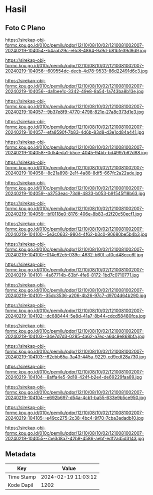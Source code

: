 # Hasil

## Foto C Plano

https://sirekap-obj-formc.kpu.go.id/010c/pemilu/pdpr/12/10/08/10/02/1210081002007-20240219-104054--b4aab29c-e6c8-4864-9a9d-b81bfe39d9d9.jpg

https://sirekap-obj-formc.kpu.go.id/010c/pemilu/pdpr/12/10/08/10/02/1210081002007-20240219-104056--609554dc-decb-4d78-9533-86d22491d6c3.jpg

https://sirekap-obj-formc.kpu.go.id/010c/pemilu/pdpr/12/10/08/10/02/1210081002007-20240219-104056--da1bee1c-3342-49e8-8a54-1a743ba8b13e.jpg

https://sirekap-obj-formc.kpu.go.id/010c/pemilu/pdpr/12/10/08/10/02/1210081002007-20240219-104057--9b37e8f9-4770-4798-821e-27a8c373d1e3.jpg

https://sirekap-obj-formc.kpu.go.id/010c/pemilu/pdpr/12/10/08/10/02/1210081002007-20240219-104057--efa8590f-7b83-4d6b-83d8-d3e1cd84a441.jpg

https://sirekap-obj-formc.kpu.go.id/010c/pemilu/pdpr/12/10/08/10/02/1210081002007-20240219-104058--0d54eda1-b5ce-4045-94bb-bd4997b62d88.jpg

https://sirekap-obj-formc.kpu.go.id/010c/pemilu/pdpr/12/10/08/10/02/1210081002007-20240219-104058--8c21a898-2e1f-4a88-8df5-667fc2a22ade.jpg

https://sirekap-obj-formc.kpu.go.id/010c/pemilu/pdpr/12/10/08/10/02/1210081002007-20240219-104059--a3753eac-73d8-4833-b053-b91545f18b63.jpg

https://sirekap-obj-formc.kpu.go.id/010c/pemilu/pdpr/12/10/08/10/02/1210081002007-20240219-104059--bf0118e0-8176-406e-8b83-d2f20c50ecf1.jpg

https://sirekap-obj-formc.kpu.go.id/010c/pemilu/pdpr/12/10/08/10/02/1210081002007-20240219-104100--5e3c0632-9804-4f62-b3c0-90680be5b4b3.jpg

https://sirekap-obj-formc.kpu.go.id/010c/pemilu/pdpr/12/10/08/10/02/1210081002007-20240219-104100--014e62e5-039c-4632-b60f-af0cd48ecc6f.jpg

https://sirekap-obj-formc.kpu.go.id/010c/pemilu/pdpr/12/10/08/10/02/1210081002007-20240219-104101--4a67714b-63bf-4fe6-8172-1bd7c0710771.jpg

https://sirekap-obj-formc.kpu.go.id/010c/pemilu/pdpr/12/10/08/10/02/1210081002007-20240219-104101--35dc3536-a206-4b26-97c7-d9704d64b290.jpg

https://sirekap-obj-formc.kpu.go.id/010c/pemilu/pdpr/12/10/08/10/02/1210081002007-20240219-104102--dc688444-5e8d-41a7-8b44-cdcd58480fca.jpg

https://sirekap-obj-formc.kpu.go.id/010c/pemilu/pdpr/12/10/08/10/02/1210081002007-20240219-104103--34e7d7d3-0285-4a62-a7ec-a6dc9e868bfa.jpg

https://sirekap-obj-formc.kpu.go.id/010c/pemilu/pdpr/12/10/08/10/02/1210081002007-20240219-104103--62ebb65a-3a43-445a-9229-cd9cdf28a730.jpg

https://sirekap-obj-formc.kpu.go.id/010c/pemilu/pdpr/12/10/08/10/02/1210081002007-20240219-104104--8affa4e5-9d18-424f-b2e4-de69229faa89.jpg

https://sirekap-obj-formc.kpu.go.id/010c/pemilu/pdpr/12/10/08/10/02/1210081002007-20240219-104104--e692b697-d54a-4cb1-ba55-633e9b5ce950.jpg

https://sirekap-obj-formc.kpu.go.id/010c/pemilu/pdpr/12/10/08/10/02/1210081002007-20240219-104105--e49cc275-2c38-4bc4-9f70-7cba3adadb10.jpg

https://sirekap-obj-formc.kpu.go.id/010c/pemilu/pdpr/12/10/08/10/02/1210081002007-20240219-104055--7ae3d8a7-42b9-4586-aebf-edf2ad5d3143.jpg


## Metadata

| Key        | Value               |
| ---------- | ------------------- |
| Time Stamp | 2024-02-19 11:03:12 |
| Kode Dapil | 1202                |



